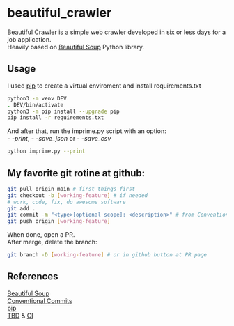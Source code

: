 # beautiful_crawler   

Beautiful Crawler is a simple web crawler developed in six or less days for a job application.   
Heavily based on [Beautiful Soup](https://beautiful-soup-4.readthedocs.io/en/latest/) Python library.

## Usage   

I used [pip](https://pip.pypa.io/en/stable/) to create a virtual enviroment and install requirements.txt   

```bash
python3 -m venv DEV  
. DEV/bin/activate  
python3 -m pip install --upgrade pip  
pip install -r requirements.txt
```    

And after that, run the imprime.py script with an option:   
*- -print*, *- -save_json* or *- -save_csv*

```bash
python imprime.py --print
```

## My favorite git rotine at github:   

```bash
git pull origin main # first things first  
git checkout -b [working-feature] # if needed  
# work, code, fix, do awesome software  
git add .  
git commit -m "<type>[optional scope]: <description>" # from Conventional Commits  
git push origin [working-feature]  
```   
When done, open a PR.  
After merge, delete the branch:  
```bash
git branch -D [working-feature] # or in github button at PR page  
```


## References   

[Beautiful Soup](https://beautiful-soup-4.readthedocs.io/en/latest/)  
[Conventional Commits](https://www.conventionalcommits.org/en/v1.0.0/)   
[pip](https://pip.pypa.io/en/stable/)   
[TBD](https://trunkbaseddevelopment.com/) & [CI](https://trunkbaseddevelopment.com/continuous-integration/)
